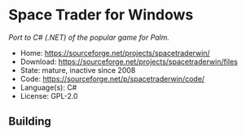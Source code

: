 # Space Trader for Windows

_Port to C# (.NET) of the popular game for Palm._

- Home: https://sourceforge.net/projects/spacetraderwin/
- Download: https://sourceforge.net/projects/spacetraderwin/files
- State: mature, inactive since 2008
- Code: https://sourceforge.net/p/spacetraderwin/code/
- Language(s): C#
- License: GPL-2.0

## Building

